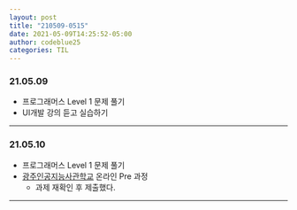```yaml
---
layout: post
title: "210509-0515"
date: 2021-05-09T14:25:52-05:00
author: codeblue25
categories: TIL
---
```


<h3>21.05.09</h3>

- 프로그래머스 Level 1 문제 풀기
- UI개발 강의 듣고 실습하기

---

<h3>21.05.10</h3>

- 프로그래머스 Level 1 문제 풀기
- [광주인공지능사관학교](https://aischool.likelion.net/) 온라인 Pre 과정
  - 과제 재확인 후 제출했다.

---
